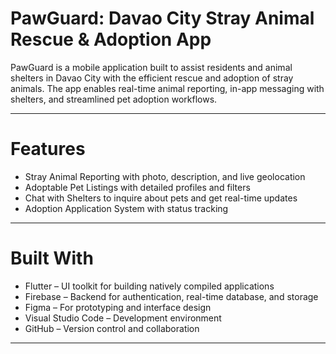 # PawGuard: Davao City Stray Animal Rescue & Adoption App

PawGuard is a mobile application built to assist residents and animal shelters in Davao City with the efficient rescue and adoption of stray animals. The app enables real-time animal reporting, in-app messaging with shelters, and streamlined pet adoption workflows.

---

# Features

- Stray Animal Reporting with photo, description, and live geolocation
- Adoptable Pet Listings with detailed profiles and filters
- Chat with Shelters to inquire about pets and get real-time updates
- Adoption Application System with status tracking

---

# Built With

- Flutter – UI toolkit for building natively compiled applications  
- Firebase – Backend for authentication, real-time database, and storage  
- Figma – For prototyping and interface design  
- Visual Studio Code – Development environment  
- GitHub – Version control and collaboration

---


